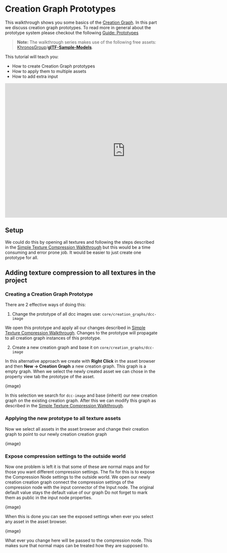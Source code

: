 # Creation Graph Prototypes

This walkthrough shows you some basics of the [Creation Graph]({{base_url}}/creation_graphs/concept.html). In this part we discuss creation graph prototypes. To read more in general about the prototype system please checkout the following [Guide: Prototypes]({{base_url}}editing_workflows/prototypes.html)

> **Note:** The walkthrough series makes use of the following free assets: [KhronosGroup](https://github.com/KhronosGroup)/**[glTF-Sample-Models](https://github.com/KhronosGroup/glTF-Sample-Models)**.

This tutorial will teach you:

- How to create Creation Graph prototypes
- How to apply them to multiple assets
- How to add extra input

<iframe frameborder="0" scrolling="no" marginheight="0" marginwidth="0"width="788.54" height="443" type="text/html" src="https://www.youtube.com/embed/y5Pylqxc0UE?autoplay=0&fs=0&iv_load_policy=3&showinfo=0&rel=0&cc_load_policy=0&start=0&end=0&origin=http://ourmachinery.com"></iframe>



## Setup

We could do this by opening all textures and following the steps described in the [Simple Texture Compression Walkthrough]({{base_url}}/creation_graph/introduction_walkthrough/texture_compression.html) but this would be a time consuming and error prone job. It would be easier to just create one prototype for all.

## Adding texture compression to all textures in the project

### Creating a Creation Graph Prototype

There are 2 effective ways of doing this:

1. Change the prototype of all dcc images use: `core/creation_graphs/dcc-image`

We open this prototype and apply all our changes described in  [Simple Texture Compression Walkthrough]({{base_url}}/creation_graph/introduction_walkthrough/texture_compression.html). Changes to the prototype will propagate to all creation graph instances of this prototype.



2. Create a new creation graph and base it on `core/creation_graphs/dcc-image`

In this alternative approach we create with **Right Click** in the asset browser and then **New -> Creation Graph** a new creation graph. This graph is a empty graph. When we select the newly created asset we can chose in the property view tab the prototype of the asset.

{image}

In this selection we search for `dcc-image` and base (inherit) our new creation graph on the existing creation graph. After this we can modify this graph as described in the [Simple Texture Compression Walkthrough]({{base_url}}/creation_graph/introduction_walkthrough/texture_compression.html).

### Applying the new prototype to all texture assets

Now we select all assets in the asset browser and change their creation graph to point to our newly creation creation graph

{image}



### Expose compression settings to the outside world

Now one problem is left it is that some of these are normal maps and for those you want different compression settings. The fix for this is to expose the Compression Node settings to the outside world. We open our newly creation creation graph connect the compression settings of the compression node with the input connector of the Input node. The original default value stays the default value of our graph Do not forget to mark them as public in the input node properties.

{image}

When this is done you can see the exposed settings when ever you select any asset in the asset browser.

{image}

What ever you change here will be passed to the compression node. This makes sure that normal maps can be treated how they are supposed to.